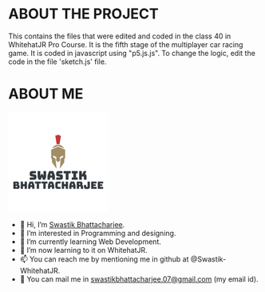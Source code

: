 # ABOUT THE PROJECT
This contains the files that were edited and coded in the class 40 in WhitehatJR Pro Course. It is the fifth stage of the multiplayer car racing game. It is coded in javascript using "p5.js.js". To change the logic, edit the code in the file 'sketch.js' file.
# ABOUT ME

![My Image](https://github.com/Swastik-WhitehatJR/Class-23/blob/main/swastik.png)

- 👋 Hi, I’m [Swastik Bhattacharjee](https://github.com/Swastik-WhitehatJR).
- 👀 I’m interested in Programming and designing.
- 🌱 I’m currently learning Web Development.
- 💞️ I’m now learning to it on WhitehatJR.
- 📫 You can reach me by mentioning me in github at @Swastik-WhitehatJR.
- 💌 You can mail me in swastikbhattacharjee.07@gmail.com (my email id).
